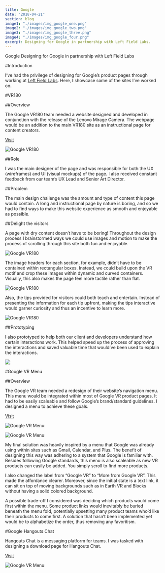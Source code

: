 ```yaml
---
title: Google
date: "2018-04-21"
section: blog
image1: "./images/img_google_one.png"
image2: "./images/img_google_two.png"
image3: "./images/img_google_three.png"
image4: "./images/img_google_four.png"
excerpt: Designing for Google in partnership with Left Field Labs.
---
```


<content-title>
Google
</content-title>
<content-excerpt>
Designing for Google in partnership with Left Field Labs 
</content-excerpt>

#Introduction

I’ve had the privilege of designing for Google’s product pages through working at <a href="https://leftfieldlabs.com">Left Field Labs</a>. Here, I showcase some of the sites I’ve worked on.

#VR180

##Overview

The Google VR180 team needed a website designed and developed in conjunction with the release of the Lenovo Mirage Camera. The webpage would be an addition to the main VR180 site as an instructional page for content creators.

<blog-button>
<button-visit>
<a href="https://vr.google.com/vr180/gettingstarted/">Visit</a>
</button-visit>
</blog-button>

![Google VR180](./images/img_google_vr180.png "Final design")

##Role

I was the main designer of the page and was responsible for both the UX (wireframes) and UI (visual mockups) of the page. I also received constant feedback from our team’s UX Lead and Senior Art Director.

##Problem

The main design challenge was the amount and type of content this page would contain. A long and instructional page by nature is boring, and so we had to find ways to make this website experience as smooth and enjoyable as possible.

##Delight the visitors

A page with dry content doesn’t have to be boring! Throughout the design process I brainstormed ways we could use images and motion to make the process of scrolling through this site both fun and enjoyable.

![Google VR180](./images/img_google_vr180_four.png "Early wireframes")

The image headers for each section, for example, didn’t have to be contained within rectangular boxes. Instead, we could build upon the VR motif and crop these images within dynamic and curved containers. Visually, this also makes the page feel more tactile rather than flat.

![Google VR180](./images/img_google_vr180_three.png "Curved image")

Also, the tips provided for visitors could both teach and entertain. Instead of presenting the information for each tip upfront, making the tips interactive would garner curiosity and thus an incentive to learn more.

![Google VR180](./images/img_google_vr180_two.png "Custom icons")

##Prototyping

I also prototyped to help both our client and developers understand how certain interactions work. This helped speed up the process of approving the interactions and saved valuable time that would’ve been used to explain the interactions.

<gif>
<img src="https://www.dropbox.com/s/rgjg19oa26nw5va/gif_vr180_prototype.gif?raw=1" />
</gif>

#Google VR Menu

##Overview

The Google VR team needed a redesign of their website’s navigation menu. This menu would be integrated within most of Google VR product pages. It had to be easily scaleable and follow Google’s brand/standard guidelines. I designed a menu to achieve these goals.

<blog-button>
<button-visit>
<a href="https://vr.google.com/">Visit</a>
</button-visit>
</blog-button>

</content>

![Google VR Menu](./images/img_google_menu_two.png "Original menu")

![Google VR Menu](./images/img_google_menu_one.png "New menu")

My final solution was heavily inspired by a menu that Google was already using within sites such as Gmail, Calendar, and Plus. The benefit of designing this way was adhering to a system that Google is familiar with. Besides following Google standards, this menu is also scaleable as new VR products can easily be added. You simply scroll to find more products.

I also changed the label from “Google VR” to “More from Google VR”. This made the affordance clearer. Moreover, since the initial state is a text link, it can sit on top of moving backgrounds such as in Earth VR and Blocks without having a solid colored background.

A possible trade-off I considered was deciding which products would come first within the menu. Some product links would inevitably be buried beneath the menu fold, potentially upsetting many product teams who’d like their products to come first. A solution that hasn’t been implemented yet would be to alphabetize the order, thus removing any favoritism.

#Google Hangouts Chat

Hangouts Chat is a messaging platform for teams. I was tasked with designing a download page for Hangouts Chat.

<blog-button>
<button-visit>
<a href="https://get.google.com/chat/">Visit</a>
</button-visit>
</blog-button>

![Google VR Menu](./images/img_google_hangouts.png "Hangouts Chat download page")
